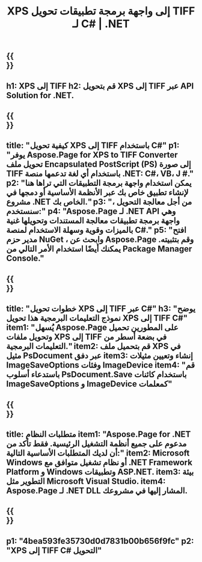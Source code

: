 ﻿---
translation: true
template: /_templates/_conversion-child-net.md
title: XPS إلى واجهة برمجة تطبيقات تحويل TIFF لـ C# | .NET
url: /net/conversion/xps-to-tiff/
description: 'نموذج تعليمة برمجية لتحويل XPS إلى TIFF C#. استخدم رمز مثال API لملفات XPS الدفعية لتحويل TIFF داخل VB.NET أو Asp.NET أو أي تطبيق قائم على .NET.'
informat: XPS
outformat: TIFF
otherformats: XPS EPS
---

{{<section banner>}}
---
h1: XPS إلى TIFF
h2: قم بتحويل XPS إلى TIFF عبر API Solution for .NET.
---

{{<section overview>}}
---
title: "كيفية تحويل XPS إلى TIFF باستخدام C#"
p1: "يوفر Aspose.Page for XPS to TIFF Converter تحويل ملف Encapsulated PostScript (PS) إلى صورة TIFF باستخدام أي لغة تدعمها منصة .NET: C#، VB، J #."
p2: "يمكن استخدام واجهة برمجة التطبيقات التي تراها هنا لإنشاء تطبيق خاص بك عبر الأنظمة الأساسية أو دمجها في مشروع .NET الخاص بك."
p3: "من أجل معالجة التحويل ، سنستخدم:"
p4: "Aspose.Page لـ .NET API وهي واجهة برمجة تطبيقات معالجة المستندات وتحويلها غنية بالميزات وقوية وسهلة الاستخدام لمنصة C#."
p5: "افتح مدير حزم NuGet ، وابحث عن Aspose.Page وقم بتثبيته. يمكنك أيضًا استخدام الأمر التالي من Package Manager Console."
---

{{<section feature1>}}
---
title: "خطوات تحويل XPS إلى TIFF عبر C#"
h3: "يوضح نموذج التعليمات البرمجية هذا تحويل XPS إلى TIFF C#"
item1: "يُسهل Aspose.Page على المطورين تحميل وتحويل ملفات XPS إلى TIFF في بضعة أسطر من التعليمات البرمجية."
item2: قم بتحميل ملف XPS في مثيل PsDocument عبر دفق
item3: إنشاء وتعيين مثيلات ImageSaveOptions وفئات ImageDevice
item4: "قم باستدعاء أسلوب PsDocument.Save باستخدام كائنات ImageSaveOptions و ImageDevice كمعلمات"
---

{{<section feature2>}}
---
title: متطلبات النظام
item1: "Aspose.Page for .NET مدعوم على جميع أنظمة التشغيل الرئيسية. فقط تأكد من أن لديك المتطلبات الأساسية التالية:"
item2: Microsoft Windows أو نظام تشغيل متوافق مع .NET Framework Platform و Windows وتطبيقات ASP.NET.
item3: بيئة التطوير مثل Microsoft Visual Studio.
item4: Aspose.Page لـ .NET DLL المشار إليها في مشروعك.
---

{{<section gist>}}
---
p1: "4bea593fe35730d0d7831b00b656f9fc"
p2: "XPS إلى TIFF C# التحويل"
---
